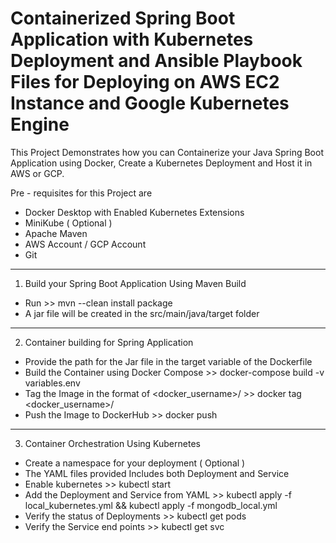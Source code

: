 # Containerized Spring Boot Application with Kubernetes Deployment and Ansible Playbook Files for Deploying on AWS EC2 Instance and Google Kubernetes Engine


This Project Demonstrates how you can Containerize your Java Spring Boot Application using Docker, Create a Kubernetes Deployment and Host it in AWS or GCP.

Pre - requisites for this Project are 
 - Docker Desktop with Enabled Kubernetes Extensions 
 - MiniKube ( Optional ) 
 - Apache Maven 
 - AWS Account / GCP Account
 - Git 


---

1. Build your Spring Boot Application Using Maven Build 

- Run >>  mvn --clean install package
- A jar file will be created in the src/main/java/target folder

---

2. Container building for Spring Application
- Provide the path for the Jar file in the target variable of the Dockerfile
- Build the Container using Docker Compose >> docker-compose build -v variables.env
- Tag the Image in the format of <docker_username>/<name for ur image> >> docker tag <image-id>  <docker_username>/<name for ur image>
- Push the Image to DockerHub >> docker push <image tag>
  
---

3. Container Orchestration Using Kubernetes
- Create a namespace for your deployment ( Optional )
- The YAML files provided Includes both Deployment and Service
- Enable kubernetes >> kubectl start
- Add the Deployment and Service from YAML >> kubectl apply -f local_kubernetes.yml && kubectl apply -f mongodb_local.yml
- Verify the status of Deployments >> kubectl get pods
- Verify the Service end points >> kubectl get svc
